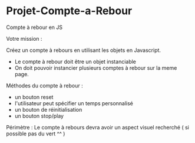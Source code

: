 # Projet-Compte-a-Rebour

Compte à rebour en JS

Votre mission :

Créez un compte à rebours en utilisant les objets en Javascript.

- Le compte à rebour doit être un objet instanciable
- On doit pouvoir instancier plusieurs comptes à rebour sur la meme page.

Méthodes du compte à rebour : 
   - un bouton reset
   - l'utilisateur peut spécifier un temps personnalisé
   - un bouton de réinitialisation
   - un bouton stop/play



Périmètre :
Le compte à rebours devra avoir un aspect visuel recherché ( si possible pas du vert ^^ )



